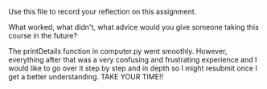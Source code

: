 Use this file to record your reflection on this assignment. 

What worked, what didn't, what advice would you give someone taking this course in the future?
 
 The printDetails function in computer.py went smoothly. However, everything after that was a very confusing and frustrating experience and I would like to go over it step by step and in depth so I might resubmit once I get a better understanding. TAKE YOUR TIME!!